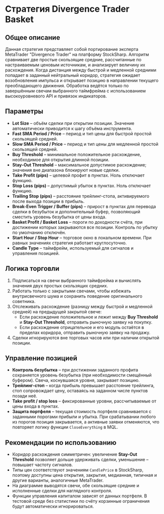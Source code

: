 # Стратегия Divergence Trader Basket

## Общее описание
Данная стратегия представляет собой портирование эксперта MetaTrader "Divergence Trader" на платформу StockSharp. Алгоритм
сравнивает две простые скользящие средние, рассчитанные по настраиваемым ценовым источникам, и анализирует величину их
расхождения. Когда дистанция между быстрой и медленной средними попадает в заданный нейтральный коридор, стратегия ожидает
возобновления импульса и открывает позицию в направлении текущего преобладающего движения. Обработка ведётся только по
завершённым свечам выбранного таймфрейма с использованием высокоуровневого API и привязок индикаторов.

## Параметры
- **Lot Size** – объём сделки при открытии позиции. Значение автоматически приводится к шагу объёма инструмента.
- **Fast SMA Period / Price** – период и тип цены для быстрой простой скользящей средней.
- **Slow SMA Period / Price** – период и тип цены для медленной простой скользящей средней.
- **Buy Threshold** – минимальное положительное расхождение, необходимое для открытия длинной позиции.
- **Stay-Out Threshold** – максимальное допустимое расхождение; значения вне диапазона блокируют новые сделки.
- **Take Profit (pips)** – целевой профит в пунктах. Ноль отключает функцию.
- **Stop Loss (pips)** – допустимый убыток в пунктах. Ноль отключает функцию.
- **Trailing Stop (pips)** – расстояние трейлинг-стопа, активируемого после выхода позиции в прибыль.
- **Break-Even Trigger / Buffer (pips)** – прирост в пунктах для перевода сделки в безубыток и дополнительный буфер,
  позволяющий сместить уровень безубытка от цены входа.
- **Basket Profit / Basket Loss** – пороги по доходности счёта, при достижении которых закрываются все позиции. Контроль по
  убытку по умолчанию отключён.
- **Start Hour / Stop Hour** – торговое окно в локальном времени. При равных значениях стратегия работает круглосуточно.
- **Candle Type** – таймфрейм, используемый для сигналов и управления позицией.

## Логика торговли
1. Подписаться на свечи выбранного таймфрейма и вычислять значения двух простых скользящих средних.
2. Работать только с закрытыми свечами, чтобы избежать внутрисвечного шума и сохранить поведение оригинального советника.
3. Отслеживать расхождение (разницу между быстрой и медленной средней) на предыдущей закрытой свече:
   - Если расхождение положительное и лежит между **Buy Threshold** и **Stay-Out Threshold**, отправить рыночную заявку на покупку.
   - Если расхождение отрицательное и его модуль остаётся в пределах коридора, отправить рыночную заявку на продажу.
4. Сделки игнорируются вне торговых часов или при наличии открытой позиции.

## Управление позицией
- **Контроль безубытка** – при достижении заданного профита сохраняется уровень безубытка (при необходимости смещённый буфером).
  Свеча, коснувшаяся уровня, закрывает позицию.
- **Трейлинг-стоп** – когда прибыль превышает расстояние трейлинга, стоп сопровождает цену, оставаясь на заданном числе пунктов
  позади неё.
- **Take profit / stop loss** – фиксированные уровни, рассчитываемые от цены входа в пунктах.
- **Защита портфеля** – текущая стоимость портфеля сравнивается с заданными порогами прибыли и убытка. При срабатывании любого
  из порогов позиция закрывается, а активные заявки отменяются, что повторяет логику функции `CloseEverything` в MQL.

## Рекомендации по использованию
- Коридор расхождения симметричен: увеличение **Stay-Out Threshold** позволяет дольше удерживать сделки, уменьшение – повышает
  частоту сигналов.
- Типы цен соответствуют значениям `CandlePrice` в StockSharp, поэтому доступны цена открытия, закрытия, медианная, типичная и
  другие варианты, аналогичные MetaTrader.
- На диаграмме выводятся свечи, обе скользящие средние и исполненные сделки для наглядного контроля.
- Функции управления капиталом зависят от данных портфеля. В тестовой среде без статистики по счёту корзинные ограничения будут
  автоматически игнорироваться.
